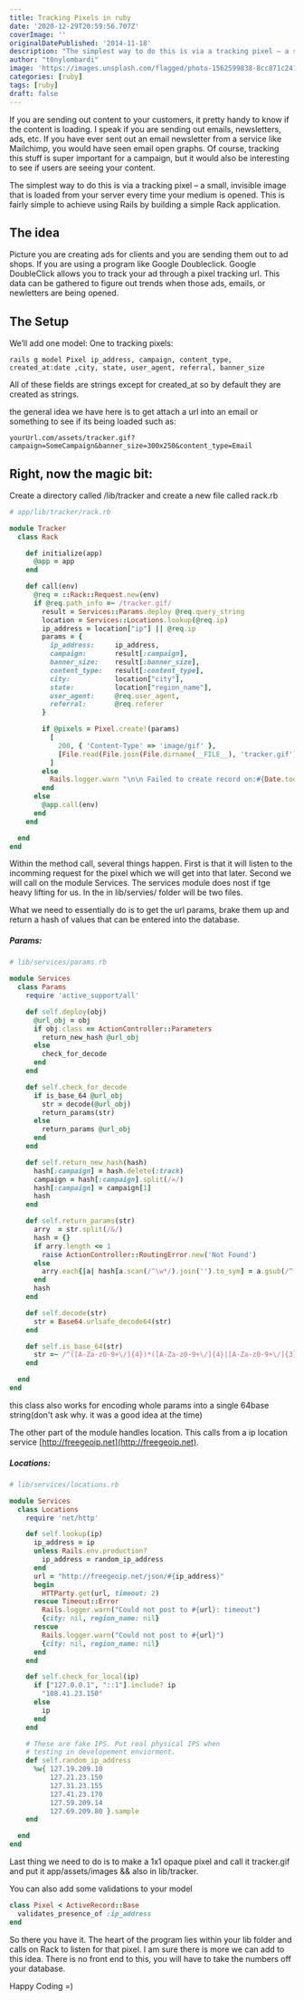```yaml
---
title: Tracking Pixels in ruby
date: '2020-12-29T20:59:56.707Z'
coverImage: ''
originalDatePublished: '2014-11-18'
description: "The simplest way to do this is via a tracking pixel – a small, invisible image that is loaded from your server every time your medium is opened."
author: "t0nylombardi"
image: 'https://images.unsplash.com/flagged/photo-1562599838-8cc871c241a5'
categories: [ruby]
tags: [ruby]
draft: false
---
```


If you are sending out content to your customers, it pretty handy to know if the content is loading. I speak if you are sending out emails, newsletters, ads, etc. If you have ever sent out an email newsletter from a service like Mailchimp, you would have seen email open graphs. Of course, tracking this stuff is super important for a campaign, but it would also be interesting to see if users are seeing your content.

The simplest way to do this is via a tracking pixel – a small, invisible image that is loaded from your server every time your medium is opened. This is fairly simple to achieve using Rails by building a simple Rack application.

## The idea

Picture you are creating ads for clients and you are sending them out to ad shops. If you are using a program like Google Doubleclick. Google DoubleClick allows you to track your ad through a pixel tracking url. This data can be gathered to figure out trends when those ads, emails, or newletters are being opened.

## The Setup

We’ll add one model: One to tracking pixels:

`rails g model Pixel ip_address, campaign, content_type, created_at:date ,city, state, user_agent, referral, banner_size`

All of these fields are strings except for created_at so by default they are created as strings.

the general idea we have here is to get attach a url into an email or something to see if its being loaded such as:

`yourUrl.com/assets/tracker.gif?campaign=SomeCampaign&banner_size=300x250&content_type=Email`

## Right, now the magic bit:

Create a directory called /lib/tracker and create a new file called rack.rb

```ruby
# app/lib/tracker/rack.rb

module Tracker
  class Rack

    def initialize(app)
      @app = app
    end

    def call(env)
      @req = ::Rack::Request.new(env)
      if @req.path_info =~ /tracker.gif/
        result = Services::Params.deploy @req.query_string
        location = Services::Locations.lookup(@req.ip)
        ip_address = location["ip"] || @req.ip
        params = {
          ip_address:     ip_address,
          campaign:       result[:campaign],
          banner_size:    result[:banner_size],
          content_type:   result[:content_type],
          city:           location["city"],
          state:          location["region_name"],
          user_agent:     @req.user_agent,
          referral:       @req.referer
        }

        if @pixels = Pixel.create!(params)
          [
            200, { 'Content-Type' => 'image/gif' },
            [File.read(File.join(File.dirname(__FILE__), 'tracker.gif'))]
          ]
        else
          Rails.logger.warn "\n\n Failed to create record on:#{Date.today}"
        end
      else
        @app.call(env)
      end
    end

  end
end
```

Within the method call, several things happen. First is that it will listen to the incomming request for the pixel which we will get into that later. Second we will call on the module Services. The services module does nost if tge heavy lifting for us. In the in lib/servies/ folder will be two files.

What we need to essentially do is to get the url params, brake them up and return a hash of values that can be entered into the database.

##### Params:

```ruby
# lib/services/params.rb

module Services
  class Params
    require 'active_support/all'

    def self.deploy(obj)
      @url_obj = obj
      if obj.class == ActionController::Parameters
        return_new_hash @url_obj
      else
        check_for_decode
      end
    end

    def self.check_for_decode
      if is_base_64 @url_obj
        str = decode(@url_obj)
        return_params(str)
      else
        return_params @url_obj
      end
    end

    def self.return_new_hash(hash)
      hash[:campaign] = hash.delete(:track)
      campaign = hash[:campaign].split(/=/)
      hash[:campaign] = campaign[1]
      hash
    end

    def self.return_params(str)
      arry  = str.split(/&/)
      hash = {}
      if arry.length <= 1
        raise ActionController::RoutingError.new('Not Found')
      else
        arry.each{|a| hash[a.scan(/^\w*/).join('').to_sym] = a.gsub(/^(\w*=)/,'')}
      end
      hash
    end

    def self.decode(str)
      str = Base64.urlsafe_decode64(str)
    end

    def self.is_base_64(str)
      str =~ /^([A-Za-z0-9+\/]{4})*([A-Za-z0-9+\/]{4}|[A-Za-z0-9+\/]{3}=|[A-Za-z0-9+\/]{2}==)$/
    end

  end
end
```

this class also works for encoding whole params into a single 64base string(don't ask why. it was a good idea at the time)

The other part of the module handles location. This calls from a ip location service [http://freegeoip.net](http://freegeoip.net).

##### Locations:

```ruby
# lib/services/locations.rb

module Services
  class Locations
    require 'net/http'

    def self.lookup(ip)
      ip_address = ip
      unless Rails.env.production?
        ip_address = random_ip_address
      end
      url = "http://freegeoip.net/json/#{ip_address}"
      begin
        HTTParty.get(url, timeout: 2)
      rescue Timeout::Error
        Rails.logger.warn("Could not post to #{url}: timeout")
        {city: nil, region_name: nil}
      rescue
        Rails.logger.warn("Could not post to #{url}")
        {city: nil, region_name: nil}
      end
    end

    def self.check_for_local(ip)
      if ["127.0.0.1", "::1"].include? ip
        "108.41.23.150"
      else
        ip
      end
    end

    # These are fake IPS. Put real physical IPS when
    # testing in developement enviorment.
    def self.random_ip_address
      %w{ 127.19.209.10
          127.21.23.150
          127.31.23.155
          127.41.23.170
          127.59.209.14
          127.69.209.80 }.sample
    end

  end
end
```

Last thing we need to do is to make a 1x1 opaque pixel and call it tracker.gif and put it app/assets/images && also in lib/tracker.

You can also add some validations to your model

```ruby
class Pixel < ActiveRecord::Base
  validates_presence_of :ip_address
end
```

So there you have it. The heart of the program lies within your lib folder and calls on Rack to listen for that pixel. I am sure there is more we can add to this idea. There is no front end to this, you will have to take the numbers off your database.

Happy Coding =)
